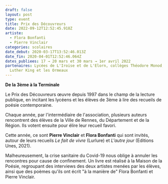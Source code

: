 ```yaml
---
draft: false
layout: post
type: event
title: Prix des Découvreurs
date: 2022-09-12T12:52:45.918Z
artiste:
  - Flora Bonfanti
  - Pierre Vinclair
categories: scolaires
date_debut: 2020-03-17T13:52:46.013Z
date_fin: 2020-04-01T12:52:46.064Z
dates_publiees: 17 → 20 mars et 30 mars → 1er avril 2022
partenaires: Lycées de L'Iroise et de L'Elorn, collèges Théodore Monod, Martin
  Luther King et les Ormeaux
---
```

**De la 3ème à la Terminale**

Le Prix des Découvreurs œuvre depuis 1997 dans le champ de la lecture publique, en incitant les lycéens et les élèves de 3ème à lire des recueils de poésie contemporaine.

Chaque année, par l'intermédiaire de l'association, plusieurs auteurs rencontrent des élèves de la Ville de Rennes, du Département et de la Région. Ils votent ensuite pour élire leur recueil favori.

Cette année, ce sont **Pierre Vinclair** et **Flora Bonfanti** qui sont invités, autour de leurs recueils *Le fait de vivre* (Lurlure) et *L'autre jour* (Editions Unes, 2021).

Malheureusement, la crise sanitaire du Covid-19 nous oblige à annuler les rencontres pour cause de confinement. Un livre est réalisé à la Maison de la Poésie, regroupant des interviews des deux artistes menées par les élèves, ainsi que des poèmes qu'ils ont écrit "à la manière de" Flora Bonfanti et Pierre Vinclair.